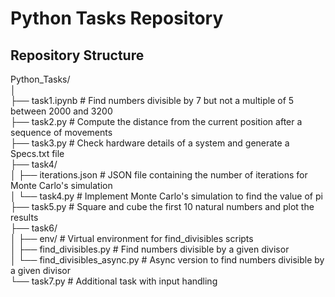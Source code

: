 # Python Tasks Repository  
  
## Repository Structure  
Python_Tasks/  
│  
├── task1.ipynb               # Find numbers divisible by 7 but not a multiple of 5 between 2000 and 3200  
├── task2.py                  # Compute the distance from the current position after a sequence of movements  
├── task3.py                  # Check hardware details of a system and generate a Specs.txt file  
├── task4/  
│   ├── iterations.json       # JSON file containing the number of iterations for Monte Carlo's simulation  
│   └── task4.py              # Implement Monte Carlo's simulation to find the value of pi  
├── task5.py                  # Square and cube the first 10 natural numbers and plot the results  
├── task6/  
│   ├── env/                  # Virtual environment for find_divisibles scripts  
│   ├── find_divisibles.py    # Find numbers divisible by a given divisor  
│   └── find_divisibles_async.py # Async version to find numbers divisible by a given divisor  
└── task7.py                  # Additional task with input handling  